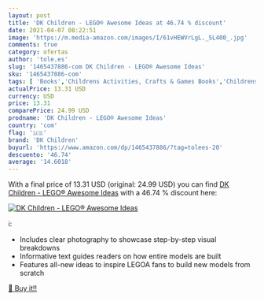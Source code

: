 ```yaml
---
layout: post
title: 'DK Children - LEGO® Awesome Ideas at 46.74 % discount'
date: 2021-04-07 08:22:51
image: 'https://m.media-amazon.com/images/I/61vHEWVrLgL._SL400_.jpg'
comments: true
category: ofertas
author: 'tole.es'
slug: '1465437886-com DK Children - LEGO® Awesome Ideas'
sku: '1465437886-com'
tags: [ 'Books','Childrens Activities, Crafts & Games Books','Childrens Activity Books','Childrens Arts, Music & Photography Books','Childrens Books','Childrens Craft & Hobby Books','Childrens Model Building Books','dk children','lego®', ]
actualPrice: 13.31 USD
currency: USD
price: 13.31
comparePrice: 24.99 USD
prodname: 'DK Children - LEGO® Awesome Ideas'
country: 'com'
flag: '🇺🇸'
brand: 'DK Children'
buyurl: 'https://www.amazon.com/dp/1465437886/?tag=tolees-20'
descuento: '46.74'
average: '14.6018'
---
```


With a final price of 13.31 USD (original: 24.99 USD) you can find [DK Children - LEGO® Awesome Ideas](https://www.amazon.com/dp/1465437886/?tag=tolees-20) with a  46.74 % discount here:

[![DK Children - LEGO® Awesome Ideas](https://m.media-amazon.com/images/I/61vHEWVrLgL._SL400_.jpg)](https://www.amazon.com/dp/1465437886/?tag=tolees-20)

ℹ️:

- Includes clear photography to showcase step-by-step visual breakdowns
- Informative text guides readers on how entire models are built
- Features all-new ideas to inspire LEGOA fans to build new models from scratch

[🛒 Buy it!!](https://www.amazon.com/dp/1465437886/?tag=tolees-20)
